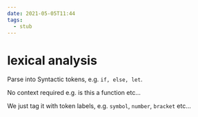 ```yaml
---
date: 2021-05-05T11:44
tags: 
  - stub
---
```


# lexical analysis

Parse into Syntactic tokens, e.g. `if, else, let`.

No context required e.g. is this a function etc...

We just tag it with token labels, e.g. `symbol`, `number`, `bracket` etc...
